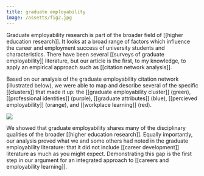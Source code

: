 ```yaml
---
title: graduate employability
image: /assetts/fig2.jpg
--- 
```

Graduate employability research is part of the broader field of [[higher education research]]. It looks at a broad range of factors which influence the career and employment success of university students and characteristics. There have been several [[surveys of graduate employability]] literature, but our article is the first, to my knowledge, to apply an empirical approach such as [[citation network analysis]]. 

Based on our analysis of the graduate employability citation network (illustrated below), we were able to map and describe several of the specific [[clusters]] that made it up: the [[graduate employability cluster]] (green), [[professional identities]] (purple), [[graduate attributes]] (blue), [[percieved employability]] (orange), and [[workplace learning]] (red). 

![]({{page.image}})

We showed that graduate employability shares many of the disciplinary qualities of the broader [[higher education research]]. Equally importantly, our analysis proved what we and some others had noted in the graduate employability literature: that it did not include [[career development]] literature as much as you might expect. Demonstrating this gap is the first step in our argument for an integrated approach to [[careers and employability learning]]. 
